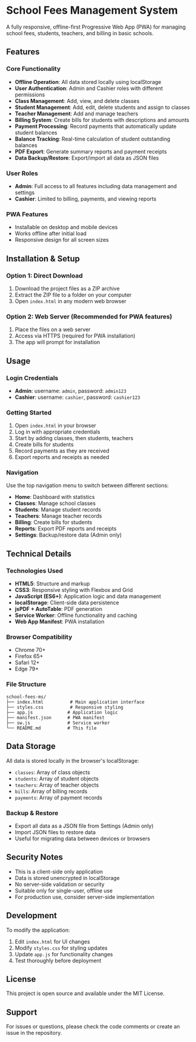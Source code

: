 # School Fees Management System

A fully responsive, offline-first Progressive Web App (PWA) for managing school fees, students, teachers, and billing in basic schools.

## Features

### Core Functionality
- **Offline Operation**: All data stored locally using localStorage
- **User Authentication**: Admin and Cashier roles with different permissions
- **Class Management**: Add, view, and delete classes
- **Student Management**: Add, edit, delete students and assign to classes
- **Teacher Management**: Add and manage teachers
- **Billing System**: Create bills for students with descriptions and amounts
- **Payment Processing**: Record payments that automatically update student balances
- **Balance Tracking**: Real-time calculation of student outstanding balances
- **PDF Export**: Generate summary reports and payment receipts
- **Data Backup/Restore**: Export/import all data as JSON files

### User Roles
- **Admin**: Full access to all features including data management and settings
- **Cashier**: Limited to billing, payments, and viewing reports

### PWA Features
- Installable on desktop and mobile devices
- Works offline after initial load
- Responsive design for all screen sizes

## Installation & Setup

### Option 1: Direct Download
1. Download the project files as a ZIP archive
2. Extract the ZIP file to a folder on your computer
3. Open `index.html` in any modern web browser

### Option 2: Web Server (Recommended for PWA features)
1. Place the files on a web server
2. Access via HTTPS (required for PWA installation)
3. The app will prompt for installation

## Usage

### Login Credentials
- **Admin**: username: `admin`, password: `admin123`
- **Cashier**: username: `cashier`, password: `cashier123`

### Getting Started
1. Open `index.html` in your browser
2. Log in with appropriate credentials
3. Start by adding classes, then students, teachers
4. Create bills for students
5. Record payments as they are received
6. Export reports and receipts as needed

### Navigation
Use the top navigation menu to switch between different sections:
- **Home**: Dashboard with statistics
- **Classes**: Manage school classes
- **Students**: Manage student records
- **Teachers**: Manage teacher records
- **Billing**: Create bills for students
- **Reports**: Export PDF reports and receipts
- **Settings**: Backup/restore data (Admin only)

## Technical Details

### Technologies Used
- **HTML5**: Structure and markup
- **CSS3**: Responsive styling with Flexbox and Grid
- **JavaScript (ES6+)**: Application logic and data management
- **localStorage**: Client-side data persistence
- **jsPDF + AutoTable**: PDF generation
- **Service Worker**: Offline functionality and caching
- **Web App Manifest**: PWA installation

### Browser Compatibility
- Chrome 70+
- Firefox 65+
- Safari 12+
- Edge 79+

### File Structure
```
school-fees-ms/
├── index.html          # Main application interface
├── styles.css          # Responsive styling
├── app.js             # Application logic
├── manifest.json      # PWA manifest
├── sw.js              # Service worker
└── README.md          # This file
```

## Data Storage

All data is stored locally in the browser's localStorage:
- `classes`: Array of class objects
- `students`: Array of student objects
- `teachers`: Array of teacher objects
- `bills`: Array of billing records
- `payments`: Array of payment records

### Backup & Restore
- Export all data as a JSON file from Settings (Admin only)
- Import JSON files to restore data
- Useful for migrating data between devices or browsers

## Security Notes

- This is a client-side only application
- Data is stored unencrypted in localStorage
- No server-side validation or security
- Suitable only for single-user, offline use
- For production use, consider server-side implementation

## Development

To modify the application:
1. Edit `index.html` for UI changes
2. Modify `styles.css` for styling updates
3. Update `app.js` for functionality changes
4. Test thoroughly before deployment

## License

This project is open source and available under the MIT License.

## Support

For issues or questions, please check the code comments or create an issue in the repository.